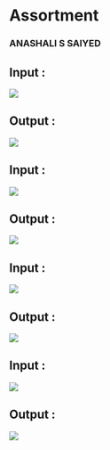 <h1>Assortment</h1>
<h3>ANASHALI S SAIYED</h3>

<h2>Input :</h2>
<img src="./ss/1-in.png">
<br>
<h2>Output :</h2>
<img src="./ss/1.png">




<h2>Input :</h2>
<img src="./ss/2-in.png">
<br>
<h2>Output :</h2>
<img src="./ss/2.png">



<h2>Input :</h2>
<img src="./ss/3-in.png">
<br>
<h2>Output :</h2>
<img src="./ss/3.png">

<h2>Input :</h2>
<img src="./ss/4-in.png">
<br>
<h2>Output :</h2>
<img src="./ss/4.png">
